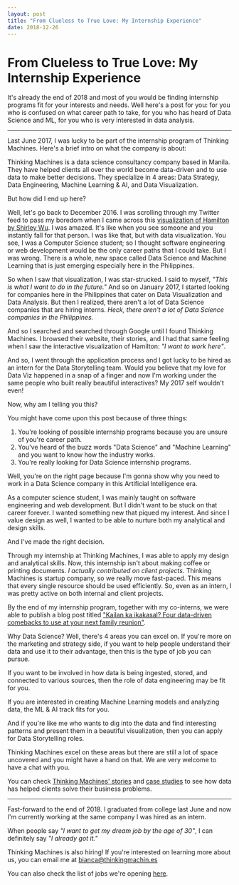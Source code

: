 ```yaml
---
layout: post
title: "From Clueless to True Love: My Internship Experience"
date: 2018-12-26
---
```


# From Clueless to True Love: My Internship Experience

It's already the end of 2018 and most of you would be finding internship programs fit for your interests and needs. Well here's a post for you: for you who is confused on what career path to take, for you who has heard of Data Science and ML, for you who is very interested in data analysis.

***

Last June 2017, I was lucky to be part of the internship program of Thinking Machines. Here's a brief intro on what the company is about:

Thinking Machines is a data science consultancy company based in Manila. They have helped clients all over the world become data-driven and to use data to make better decisions. They specialize in 4 areas: Data Strategy, Data Engineering, Machine Learning & AI, and Data Visualization.

But how did I end up here?

Well, let's go back to December 2016. I was scrolling through my Twitter feed to pass my boredom when I came across this [visualization of Hamilton by Shirley Wu](https://pudding.cool/2017/03/hamilton/). I was amazed. It's like when you see someone and you instantly fall for that person. I was like that, but with data visualization. You see, I was a Computer Science student; so I thought software engineering or web development would be the only career paths that I could take. But I was wrong. There is a whole, new space called Data Science and Machine Learning that is just emerging especially here in the Philippines.

So when I saw that visualization, I was star-strucked. I said to myself, *"This is what I want to do in the future."* And so on January 2017, I started looking for companies here in the Philippines that cater on Data Visualization and Data Analysis. But then I realized, there aren't a lot of Data Science companies that are hiring interns. *Heck, there aren't a lot of Data Science companies in the Philippines.* 

And so I searched and searched through Google until I found Thinking Machines. I browsed their website, their stories, and I had that same feeling when I saw the interactive visualization of Hamilton: *"I want to work here"*. 

And so, I went through the application process and I got lucky to be hired as an intern for the Data Storytelling team. Would you believe that my love for Data Viz happened in a snap of a finger and now I'm working under the same people who built really beautiful interactives? My 2017 self wouldn't even!

Now, why am I telling you this?

You might have come upon this post because of three things:

1. You're looking of possible internship programs because you are unsure of you're career path.
2. You've heard of the buzz words "Data Science" and "Machine Learning" and you want to know how the industry works.
3. You're really looking for Data Science internship programs.

Well, you're on the right page because I'm gonna show why you need to work in a Data Science company in this Artificial Intelligence era.

As a computer science student, I was mainly taught on software engineering and web development. But I didn't want to be stuck on that career forever. I wanted something new that piqued my interest. And since I value design as well, I wanted to be able to nurture both my analytical and design skills.

And I've made the right decision. 

Through my internship at Thinking Machines, I was able to apply my design and analytical skills. Now, this internship isn't about making coffee or printing documents. *I actually contributed on client projects.* Thinking Machines is  startup company, so we really move fast-paced. This means that every single resource should be used efficiently. So, even as an intern, I was pretty active on both internal and client projects.

By the end of my internship program, together with my co-interns, we were able to publish a blog post titled ["Kailan ka ikakasal? Four data-driven comebacks to use at your next family reunion"](https://stories.thinkingmachin.es/ph-marriage/). 

Why Data Science? Well, there's 4 areas you can excel on. If you're more on the marketing and strategy side, if you want to help people understand their data and use it to their advantage, then this is the type of job you can pursue.

If you want to be involved in how data is being ingested, stored, and connected to various sources, then the role of data engineering may be fit for you.

If you are interested in creating Machine Learning models and analyzing data, the ML & AI track fits for you.

And if you're like me who wants to dig into the data and find interesting patterns and present them in a beautiful visualization, then you can apply for Data Storytelling roles.

Thinking Machines excel on these areas but there are still a lot of space uncovered and you might have a hand on that. We are very welcome to have a chat with you.

You can check [Thinking Machines' stories](https://stories.thinkingmachin.es/) and [case studies](https://stories.thinkingmachin.es/#type:case-study) to see how data has helped clients solve their business problems.

***

Fast-forward to the end of 2018. I graduated from college last June and now I'm currently working at the same company I was hired as an intern.

When people say *"I want to get my dream job by the age of 30"*, I can definitely say *"I already got it."* 

Thinking Machines is also hiring! If you're interested on learning more about us, you can email me at bianca@thinkingmachin.es

You can also check the list of jobs we're opening [here](https://thinkingmachin.es/careers/).
